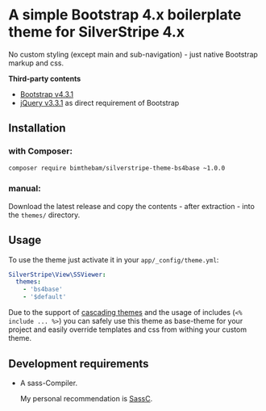 # A simple Bootstrap 4.x boilerplate theme for SilverStripe 4.x

No custom styling (except main and sub-navigation) - just native Bootstrap markup and css. 

**Third-party contents**

* [Bootstrap v4.3.1](https://getbootstrap.com/docs/4.3/getting-started/introduction)
* [jQuery v3.3.1](https://jquery.com) as direct requirement of Bootstrap

## Installation

### with Composer:

```bash
composer require bimthebam/silverstripe-theme-bs4base ~1.0.0
``` 

### manual:

Download the latest release and copy the contents - after extraction - into the `themes/` directory.

## Usage

To use the theme just activate it in your `app/_config/theme.yml`:

```yaml
SilverStripe\View\SSViewer:
  themes:
    - 'bs4base'
    - '$default'
```

Due to the support of [cascading themes](https://docs.silverstripe.org/en/4/developer_guides/templates/template_inheritance/#cascading-themes)
and the usage of includes (`<% include ... %>`) you can safely use this theme as base-theme for your project and easily
override templates and css from withing your custom theme.

## Development requirements

* A sass-Compiler.

  My personal recommendation is [SassC](https://github.com/sass/sassc).

